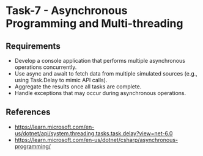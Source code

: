 # Task-7 - Asynchronous Programming and Multi-threading

## Requirements
- Develop a console application that performs multiple asynchronous operations concurrently.
- Use async and await to fetch data from multiple simulated sources (e.g., using Task.Delay to mimic API calls).
- Aggregate the results once all tasks are complete.
- Handle exceptions that may occur during asynchronous operations.

## References
- https://learn.microsoft.com/en-us/dotnet/api/system.threading.tasks.task.delay?view=net-6.0
- https://learn.microsoft.com/en-us/dotnet/csharp/asynchronous-programming/